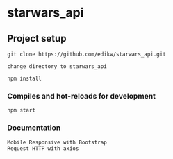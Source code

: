 # starwars_api

## Project setup
```
git clone https://github.com/edikw/starwars_api.git

change directory to starwars_api

npm install

```

### Compiles and hot-reloads for development
```
npm start

```
### Documentation
```
Mobile Responsive with Bootstrap
Request HTTP with axios

```

